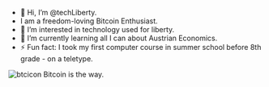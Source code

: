 - 👋 Hi, I’m @techLiberty. 
-  I am a freedom-loving Bitcoin Enthusiast.  
- 👀 I’m interested in technology used for liberty.
- 🌱 I’m currently learning all I can about Austrian Economics.
- ⚡ Fun fact: I took my first computer course in summer school before 8th grade - on a teletype.

 ![btcicon](https://github.com/techLiberty/techLiberty/assets/128647888/0e061b1a-977d-44b4-8bf8-8c8799bc196b)   Bitcoin is the way.
<!---
techLiberty/techLiberty is a ✨ special ✨ repository because its `README.md` (this file) appears on your GitHub profile.
You can click the Preview link to take a look at your changes.
--->
